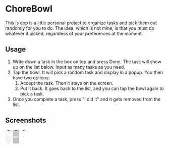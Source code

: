 # ChoreBowl
This is app is a little personal project to organize tasks and pick them out randomly for you to do. The idea, which is not mine, is that you must do whatever it picked, regardless of your preferences at the moment.

## Usage
1. Write down a task in the box on top and press Done. The task will show up on the list below. Input as many tasks as you need.
2. Tap the bowl. It will pick a random task and display in a popup. You then have two options:
   1. Accept the task. Then it stays on the screen.
   2. Put it back. It goes back to the list, and you can tap the bowl again to pick a task.
3. Once you complete a task, press "I did it" and it gets removed from the list.

## Screenshots
<img src="https://github.com/custodioij/ChoreBowl/blob/main/ChoreBowl_screenshot_1.png" width="20" />  

<img src="https://github.com/custodioij/ChoreBowl/blob/main/ChoreBowl_screenshot_2.png" width="20" />  

<img src="https://github.com/custodioij/ChoreBowl/blob/main/ChoreBowl_screenshot_3.png" width="20" />  
